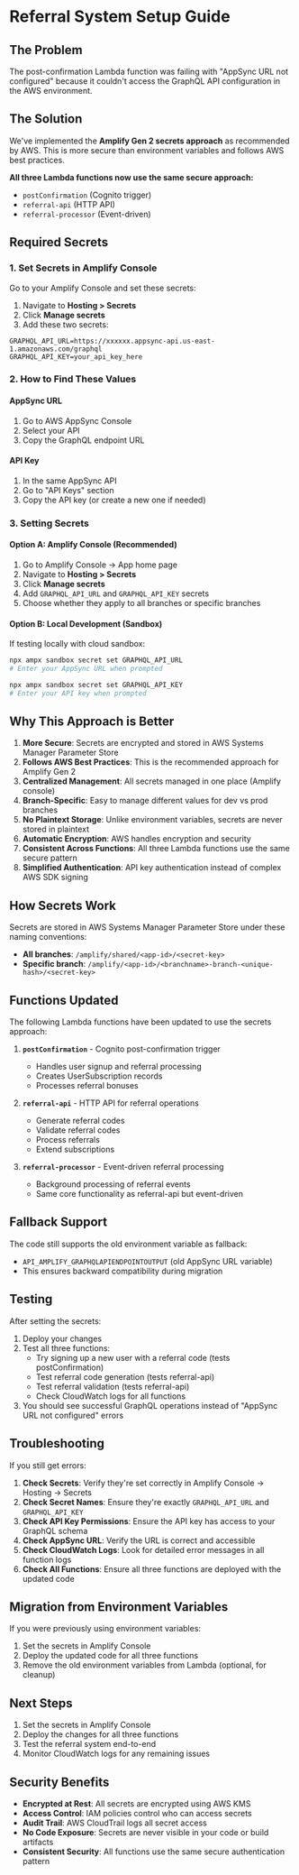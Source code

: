 # Referral System Setup Guide

## The Problem
The post-confirmation Lambda function was failing with "AppSync URL not configured" because it couldn't access the GraphQL API configuration in the AWS environment.

## The Solution
We've implemented the **Amplify Gen 2 secrets approach** as recommended by AWS. This is more secure than environment variables and follows AWS best practices.

**All three Lambda functions now use the same secure approach:**
- `postConfirmation` (Cognito trigger)
- `referral-api` (HTTP API)
- `referral-processor` (Event-driven)

## Required Secrets

### 1. Set Secrets in Amplify Console

Go to your Amplify Console and set these secrets:

1. Navigate to **Hosting > Secrets**
2. Click **Manage secrets**
3. Add these two secrets:

```
GRAPHQL_API_URL=https://xxxxxx.appsync-api.us-east-1.amazonaws.com/graphql
GRAPHQL_API_KEY=your_api_key_here
```

### 2. How to Find These Values

#### AppSync URL
1. Go to AWS AppSync Console
2. Select your API
3. Copy the GraphQL endpoint URL

#### API Key
1. In the same AppSync API
2. Go to "API Keys" section
3. Copy the API key (or create a new one if needed)

### 3. Setting Secrets

#### Option A: Amplify Console (Recommended)
1. Go to Amplify Console → App home page
2. Navigate to **Hosting > Secrets**
3. Click **Manage secrets**
4. Add `GRAPHQL_API_URL` and `GRAPHQL_API_KEY` secrets
5. Choose whether they apply to all branches or specific branches

#### Option B: Local Development (Sandbox)
If testing locally with cloud sandbox:
```bash
npx ampx sandbox secret set GRAPHQL_API_URL
# Enter your AppSync URL when prompted

npx ampx sandbox secret set GRAPHQL_API_KEY
# Enter your API key when prompted
```

## Why This Approach is Better

1. **More Secure**: Secrets are encrypted and stored in AWS Systems Manager Parameter Store
2. **Follows AWS Best Practices**: This is the recommended approach for Amplify Gen 2
3. **Centralized Management**: All secrets managed in one place (Amplify console)
4. **Branch-Specific**: Easy to manage different values for dev vs prod branches
5. **No Plaintext Storage**: Unlike environment variables, secrets are never stored in plaintext
6. **Automatic Encryption**: AWS handles encryption and security
7. **Consistent Across Functions**: All three Lambda functions use the same secure pattern
8. **Simplified Authentication**: API key authentication instead of complex AWS SDK signing

## How Secrets Work

Secrets are stored in AWS Systems Manager Parameter Store under these naming conventions:
- **All branches**: `/amplify/shared/<app-id>/<secret-key>`
- **Specific branch**: `/amplify/<app-id>/<branchname>-branch-<unique-hash>/<secret-key>`

## Functions Updated

The following Lambda functions have been updated to use the secrets approach:

1. **`postConfirmation`** - Cognito post-confirmation trigger
   - Handles user signup and referral processing
   - Creates UserSubscription records
   - Processes referral bonuses

2. **`referral-api`** - HTTP API for referral operations
   - Generate referral codes
   - Validate referral codes
   - Process referrals
   - Extend subscriptions

3. **`referral-processor`** - Event-driven referral processing
   - Background processing of referral events
   - Same core functionality as referral-api but event-driven

## Fallback Support

The code still supports the old environment variable as fallback:
- `API_AMPLIFY_GRAPHQLAPIENDPOINTOUTPUT` (old AppSync URL variable)
- This ensures backward compatibility during migration

## Testing

After setting the secrets:

1. Deploy your changes
2. Test all three functions:
   - Try signing up a new user with a referral code (tests postConfirmation)
   - Test referral code generation (tests referral-api)
   - Test referral validation (tests referral-api)
   - Check CloudWatch logs for all functions
3. You should see successful GraphQL operations instead of "AppSync URL not configured" errors

## Troubleshooting

If you still get errors:

1. **Check Secrets**: Verify they're set correctly in Amplify Console → Hosting → Secrets
2. **Check Secret Names**: Ensure they're exactly `GRAPHQL_API_URL` and `GRAPHQL_API_KEY`
3. **Check API Key Permissions**: Ensure the API key has access to your GraphQL schema
4. **Check AppSync URL**: Verify the URL is correct and accessible
5. **Check CloudWatch Logs**: Look for detailed error messages in all function logs
6. **Check All Functions**: Ensure all three functions are deployed with the updated code

## Migration from Environment Variables

If you were previously using environment variables:
1. Set the secrets in Amplify Console
2. Deploy the updated code for all three functions
3. Remove the old environment variables from Lambda (optional, for cleanup)

## Next Steps

1. Set the secrets in Amplify Console
2. Deploy the changes for all three functions
3. Test the referral system end-to-end
4. Monitor CloudWatch logs for any remaining issues

## Security Benefits

- **Encrypted at Rest**: All secrets are encrypted using AWS KMS
- **Access Control**: IAM policies control who can access secrets
- **Audit Trail**: AWS CloudTrail logs all secret access
- **No Code Exposure**: Secrets are never visible in your code or build artifacts
- **Consistent Security**: All functions use the same secure authentication pattern
